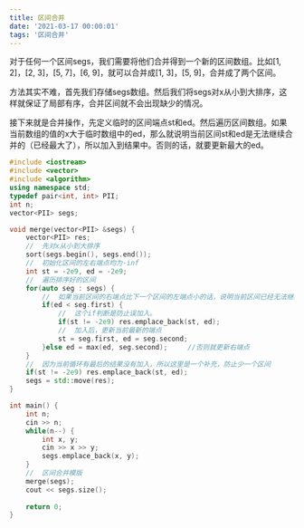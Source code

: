 ```yaml
---
title: 区间合并
date: '2021-03-17 00:00:01'
tags: '区间合并'
---
```


对于任何一个区间segs，我们需要将他们合并得到一个新的区间数组。比如[1, 2]，[2, 3]，[5, 7]，[6, 9]，就可以合并成[1, 3]，[5, 9]，合并成了两个区间。

方法其实不难，首先我们存储segs数组。然后我们将segs对x从小到大排序，这样就保证了局部有序，合并区间就不会出现缺少的情况。

接下来就是合并操作，先定义临时的区间端点st和ed。然后遍历区间数组。如果当前数组的值的x大于临时数组中的ed，那么就说明当前区间st和ed是无法继续合并的（已经最大了），所以加入到结果中。否则的话，就要更新最大的ed。

```c++
#include <iostream>
#include <vector>
#include <algorithm>
using namespace std;
typedef pair<int, int> PII;
int n;
vector<PII> segs;

void merge(vector<PII> &segs) {
    vector<PII> res;
    //  先对x从小到大排序
    sort(segs.begin(), segs.end());
    //  初始化区间的左右端点均为-inf
    int st = -2e9, ed = -2e9;
    //  遍历排序好的区间
    for(auto seg : segs) {
        //  如果当前区间的右端点比下一个区间的左端点小的话，说明当前区间已经无法继续合并，加入到结果
        if(ed < seg.first) {
            //  这个if判断是防止误加入。
            if(st != -2e9) res.emplace_back(st, ed);
            //  加入后，更新当前最新的端点
            st = seg.first, ed = seg.second;
        }else ed = max(ed, seg.second);     //否则就更新右端点
    }
    //  因为当前循环有最后的结果没有加入，所以这里是一个补充，防止少一个区间
    if(st != -2e9) res.emplace_back(st, ed);
    segs = std::move(res);
}

int main() {
    int n;
    cin >> n;
    while(n--) {
        int x, y;
        cin >> x >> y;
        segs.emplace_back(x, y);
    }
    //  区间合并模版
    merge(segs);
    cout << segs.size();
    
    return 0;
}
```


